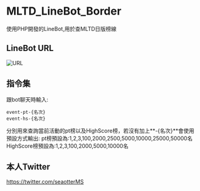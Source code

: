 # MLTD_LineBot_Border
 使用PHP開發的LineBot,用於查MLTD日版榜線

## LineBot URL
![URL](https://github.com/peter910820/MLTD_LineBot_Border/blob/main/QRcode.png)

## 指令集

跟bot聊天時輸入:
```console
event-pt-{名次}
event-hs-{名次}
```
分別用來查詢當前活動的pt榜以及HighScore榜，若沒有加上**-{名次}**會使用預設方式輸出:
pt榜預設為:1,2,3,100,2000,2500,5000,10000,25000,50000名
HighScore榜預設為:1,2,3,100,2000,5000,10000名

## 本人Twitter

https://twitter.com/seaotterMS